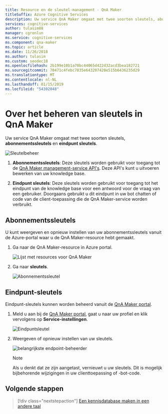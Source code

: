 ```yaml
---
title: Resource en de sleutel-management - QnA Maker
titleSuffix: Azure Cognitive Services
description: Uw service QnA Maker omgaat met twee soorten sleutels, abonnementssleutels en eindpunt sleutels.
services: cognitive-services
author: tulasim88
manager: cgronlun
ms.service: cognitive-services
ms.component: qna-maker
ms.topic: article
ms.date: 11/26/2018
ms.author: tulasim
ms.custom: seodec18
ms.openlocfilehash: 2b199e10b1a70bc44065d422d32acd3bea182721
ms.sourcegitcommit: 70471c4febc7835e643207420e515b6436235d29
ms.translationtype: MT
ms.contentlocale: nl-NL
ms.lasthandoff: 01/15/2019
ms.locfileid: "54302048"
---
```

# <a name="how-to-manage-keys-in-qna-maker"></a>Over het beheren van sleutels in QnA Maker

Uw service QnA Maker omgaat met twee soorten sleutels, **abonnementssleutels** en **eindpunt sleutels**.

![Sleutelbeheer](../media/qnamaker-how-to-key-management/key-management.png)

1. **Abonnementssleutels**: Deze sleutels worden gebruikt voor toegang tot de [QnA Maker management-service API's](https://westus.dev.cognitive.microsoft.com/docs/services/5a93fcf85b4ccd136866eb37/operations/5ac266295b4ccd1554da75ff). Deze API's kunt u uitvoeren bewerken van uw knowledge base.  

2. **Eindpunt sleutels**: Deze sleutels worden gebruikt voor toegang tot het eindpunt van de knowledge base voor een antwoord voor de vraag van een gebruiker. Doorgaans gebruikt u dit eindpunt in uw bot chatten of code van de client-toepassing die de QnA Maker-service worden verbruikt.
 
## <a name="subscription-keys"></a>Abonnementssleutels
U kunt weergeven en opnieuw instellen van uw abonnementssleutels vanuit de Azure-portal waar u de QnA Maker-resource hebt gemaakt. 
1. Ga naar de QnA Maker-resource in Azure portal.

    ![Lijst met resources voor QnA Maker](../media/qnamaker-how-to-key-management/qnamaker-resource-list.png)

2. Ga naar **sleutels**.

    ![Abonnementssleutel](../media/qnamaker-how-to-key-management/subscription-key.PNG)

## <a name="endpoint-keys"></a>Eindpunt-sleutels

Eindpunt-sleutels kunnen worden beheerd vanuit de [QnA Maker portal](https://qnamaker.ai).

1. Meld u aan bij de [QnA Maker portal](https://qnamaker.ai), gaat u naar uw profiel en klik vervolgens op **Service-instellingen**.

    ![Eindpuntsleutel](../media/qnamaker-how-to-key-management/Endpoint-keys.png)

2. Weergeven of opnieuw instellen van uw sleutels.

    ![belangrijkste endpoint-beheerder](../media/qnamaker-how-to-key-management/Endpoint-keys1.png)

    >[!NOTE]
    >Als u denkt dat ze zijn aangetast, vernieuwt u uw sleutels. Dit is mogelijk bijbehorende wijzigingen in uw clienttoepassing of -bot-code.

## <a name="next-steps"></a>Volgende stappen

> [!div class="nextstepaction"]
> [Een kennisdatabase maken in een andere taal](./language-knowledge-base.md)
